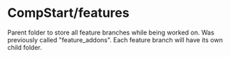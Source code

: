 # CompStart/features

Parent folder to store all feature branches while being worked on.
Was previously called "feature_addons". Each feature branch will
have its own child folder.
